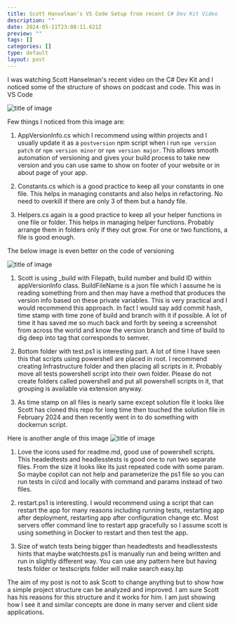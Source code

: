 ```yaml
---
title: Scott Hanselman's VS Code Setup from recent C# Dev Kit Video
description: ""
date: 2024-05-21T23:08:11.621Z
preview: ""
tags: []
categories: []
type: default
layout: post
---
```


I was watching Scott Hanselman's recent video on the C# Dev Kit and I noticed some of the structure of shows on podcast and code. This was in VS Code

![title of image](https://res.cloudinary.com/dfph3xsla/image/upload/f_auto,q_auto/v1/github/mfsbo/cmfutwcoyx99fpgzuppt)

Few things I noticed from this image are:

1. AppVersionInfo.cs which I recommend using within projects and I usually update it as a `postversion` npm script when i run `npm version patch` or `npm version minor` or `npm version major`. This allows smooth automation of versioning and gives your build process to take new version and you can use same to show on footer of your website or in about page of your app.

2. Constants.cs which is a good practice to keep all your constants in one file. This helps in managing constants and also helps in refactoring. No need to overkill if there are only 3 of them but a handy file.

3. Helpers.cs again is a good practice to keep all your helper functions in one file or folder. This helps in managing helper functions. Probably arrange them in folders only if they out grow. For one or two functions, a file is good enough.


The below image is even better on the code of versioning

![title of image](https://res.cloudinary.com/dfph3xsla/image/upload/f_auto,q_auto/v1/github/mfsbo/z346a8nyvei2y8k5rikj)

1. Scott is using _build with Filepath, build number and build ID within appVersionInfo class. BuildFileName is a json file which I assume he is reading something from and then may have a method that produces the version info based on these private variables. This is very practical and I would recommend this approach. In fact I would say add commit hash, time stamp with time zone of build and branch with it if possible. A lot of time it has saved me so much back and forth by seeing a screenshot from across the world and know the version branch and time of build to dig deep into tag that corresponds to semver.

2. Bottom folder with test.ps1 is interesting part. A lot of time I have seen this that scripts using powershell are placed in root. I recommend creating Infrastructure folder and then placing all scripts in it. Probably move all tests powershell script into their own folder. Please do not create folders called powershell and put all powershell scripts in it, that grouping is available via extension anyway. 

3. As time stamp on all files is nearly same except solution file it looks like Scott has cloned this repo for long time then touched the solution file in February 2024 and then recently went in to do something with dockerrun script. 

Here is another angle of this image
![title of image](https://res.cloudinary.com/dfph3xsla/image/upload/f_auto,q_auto/v1/github/mfsbo/eea4fleae4vixyidjxe1)

1. Love the icons used for readme.md, good use of powershell scripts. This headedtests and headlesstests is good one to run two separate files. From the size it looks like its just repeated code with some param. So maybe copilot can not help and parameterize the ps1 file so you can run tests in ci/cd and locally with command and params instead of two files.

2. restart.ps1 is interesting. I would recommend using a script that can restart the app for many reasons including running tests, restarting app after deployment, restarting app after configuration change etc. Most servers offer command line to restart app gracefully so I assume scott is using something in Docker to restart and then test the app.

3. Size of watch tests being bigger than headedtests and headlesstests hints that maybe watchtests.ps1 is manually run and being written and run in slightly different way. You can use any pattern here but having tests folder or testscripts folder will make search easy.bp


The aim of my post is not to ask Scott to change anything but to show how a simple project structure can be analyzed and improved. I am sure Scott has his reasons for this structure and it works for him. I am just showing how I see it and similar concepts are done in many server and client side applications.